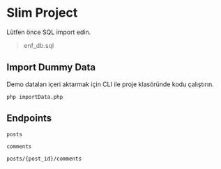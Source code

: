 # Slim Project

Lütfen önce SQL import edin.

> enf_db.sql

## Import Dummy Data 

Demo dataları içeri aktarmak için CLI ile proje klasöründe kodu çalıştırın.

    php importData.php

## Endpoints

    posts

    comments

    posts/{post_id}/comments

